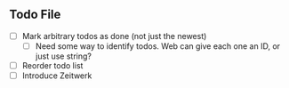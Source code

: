 Todo File
---

- [ ] Mark arbitrary todos as done (not just the newest)
    - [ ] Need some way to identify todos. Web can give each one an ID, or just use string?
- [ ] Reorder todo list 
- [ ] Introduce Zeitwerk
